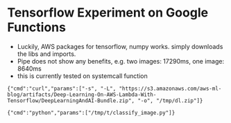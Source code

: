 # Tensorflow Experiment on Google Functions

- Luckily, AWS packages for tensorflow, numpy works. simply downloads the libs and imports.
- Pipe does not show any benefits, e.g. two images:  17290ms, one image: 8640ms
- this is currently tested on systemcall function

```
{"cmd":"curl","params":["-s", "-L", "https://s3.amazonaws.com/aws-ml-blog/artifacts/Deep-Learning-On-AWS-Lambda-With-Tensorflow/DeepLearningAndAI-Bundle.zip", "-o", "/tmp/dl.zip"]}

{"cmd":"python","params":["/tmp/t/classify_image.py"]}
```


